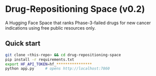 # Drug-Repositioning Space (v0.2)

A Hugging Face Space that ranks Phase-3-failed drugs for new
cancer indications using free public resources only.

## Quick start

```bash
git clone <this-repo> && cd drug-repositioning-space
pip install -r requirements.txt
export HF_API_TOKEN=hf_****************   
python app.py     # opens http://localhost:7860

